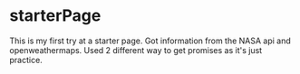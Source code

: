 # starterPage

This is my first try at a starter page. Got information from the NASA api and openweathermaps.
Used 2 different way to get promises as it's just practice.
